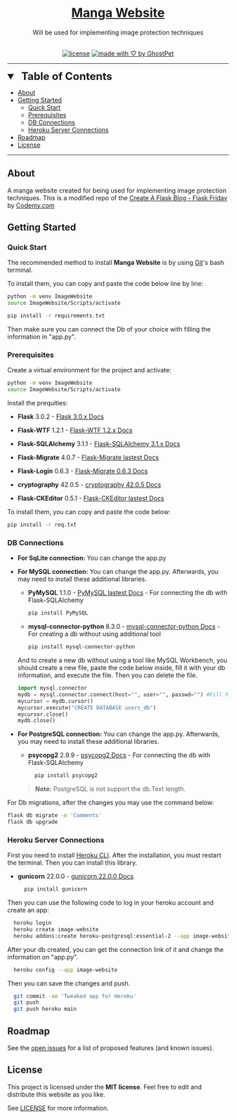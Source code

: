 <h1 align="center">
  <a href="https://github.com/GhostPet/ImageWebsite">
    Manga Website
  </a>
</h1>

<div align="center">
  Will be used for implementing image protection techniques
</div>

<div align="center">
<br />

[![license](https://img.shields.io/github/license/GhostPet/ImageWebsite?style=flat-square)](LICENSE)
[![made with ♡ by GhostPet](https://img.shields.io/badge/made_with_%E2%99%A1_by-GhostPet-orange?style=flat-square)](https://github.com/GhostPet)

</div>

---

<details open="open">
<summary style="font-size:1.4rem;"><b style="font-size:1.5rem;margin-left:0.5rem">Table of Contents</b></summary>

- [About](#about)
- [Getting Started](#getting-started)
  - [Quick Start](#quick-start)
  - [Prerequisites](#prerequisites)
  - [DB Connections](#db-connections)
  - [Heroku Server Connections](#heroku-server-connections)
- [Roadmap](#roadmap)
- [License](#license)

</details>

---

## About

A manga website created for being used for implementing image protection techniques.
This is a modified repo of the [Create A Flask Blog - Flask Friday](https://youtube.com/playlist?list=PLCC34OHNcOtolz2Vd9ZSeSXWc8Bq23yEz&si=RXuNuItgTL_ntbHJ) by [Codemy.com](https://www.youtube.com/@Codemycom)

## Getting Started

### Quick Start
The recommended method to install **Manga Website** is by using [Git](https://git-scm.com/download)'s bash terminal.

To install them, you can copy and paste the code below line by line:
```sh
python -m venv ImageWebsite 
source ImageWebsite/Scripts/activate

pip install -r requirements.txt
```

Then make sure you can connect the Db of your choice with filling the information in "app.py".

### Prerequisites

Create a virtual environment for the project and activate:

```sh
python -m venv ImageWebsite 
source ImageWebsite/Scripts/activate
```

Install the prequities:

- **Flask** 3.0.2 - [Flask 3.0.x Docs](https://flask.palletsprojects.com/en/3.0.x/)

- **Flask-WTF** 1.2.1 - [Flask-WTF 1.2.x Docs](https://flask-wtf.readthedocs.io/en/1.2.x/)

- **Flask-SQLAlchemy** 3.1.1 - [Flask-SQLAlchemy 3.1.x Docs](https://flask-sqlalchemy.palletsprojects.com/en/3.1.x/)

- **Flask-Migrate** 4.0.7 - [Flask-Migrate lastest Docs](https://flask-migrate.readthedocs.io/en/latest/)

- **Flask-Login** 0.6.3 - [Flask-Migrate 0.6.3 Docs](https://flask-login.readthedocs.io/en/0.6.3/)

- **cryptography** 42.0.5 - [cryptography 42.0.5 Docs](https://cryptography.io/en/42.0.5/)

- **Flask-CKEditor** 0.5.1 - [Flask-CKEditor lastest Docs](https://flask-ckeditor.readthedocs.io/en/latest/)

To install them, you can copy and paste the code below:
```sh
pip install -r req.txt
```

### DB Connections
- **For SqLite connection:**
  You can change the app.py

- **For MySQL connection:**
  You can change the app.py. Afterwards, you may need to install these additional libraries.
  - **PyMySQL** 1.1.0 - [PyMySQL lastest Docs](https://pymysql.readthedocs.io/en/latest/) - For connecting the db with Flask-SQLAlchemy
    ```sh
    pip install PyMySQL
    ```
  - **mysql-connector-python** 8.3.0 - [mysql-connector-python Docs](https://dev.mysql.com/doc/connector-python/en/) - For creating a db without using additional tool
    ```sh
    pip install mysql-connector-python
    ```

  And to create a new db without using a tool like MySQL Workbench, you should create a new file, paste the code below inside, fill it with your db information, and execute the file. Then you can delete the file.
  ```py #2 create_db.py
  import mysql.connector
  mydb = mysql.connector.connect(host="", user="", passwd="") #Fill here
  mycursor = mydb.cursor()
  mycursor.execute("CREATE DATABASE users_db")
  mycursor.close()
  mydb.close()
  ```

- **For PostgreSQL connection:**
  You can change the app.py. Afterwards, you may need to install these additional libraries.
  - **psycopg2** 2.9.9 - [psycopg2 Docs](https://www.psycopg.org/docs/) - For connecting the db with Flask-SQLAlchemy
    ```sh
      pip install psycopg2
    ```
  > **Note:** PostgreSQL is not support the db.Text length.


For Db migrations, after the changes you may use the command below:
```sh
flask db migrate -m 'Comments'
flask db upgrade
```

### Heroku Server Connections

First you need to install [Heroku CLI](https://devcenter.heroku.com/articles/heroku-cli). After the installation, you must restart the terminal.
Then you can install this library.
- **gunicorn** 22.0.0 - [gunicorn 22.0.0 Docs](https://docs.gunicorn.org/en/22.0.0/)
  ```sh
    pip install gunicorn
  ```

Then you can use the following code to log in your heroku account and create an app:
```sh
  heroku login
  heroku create image-website
  heroku addons:create heroku-postgresql:essential-2 --app image-website
```

After your db created, you can get the connection link of it and change the information on "app.py".
```sh
  heroku config --app image-website
```

Then you can save the changes and push.
```sh
  git commit -am 'Tweaked app for Heroku'
  git push
  git push heroku main
```

## Roadmap

See the [open issues](https://github.com/GhostPet/ImageWebsite/issues) for a list of proposed features (and known issues).

## License

This project is licensed under the **MIT license**. Feel free to edit and distribute this website as you like.

See [LICENSE](LICENSE) for more information.